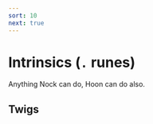 ```yaml
---
sort: 10
next: true
---
```


# Intrinsics (`.` runes)

Anything Nock can do, Hoon can do also.

## Twigs

<list dataPreview="true" className="runes" linkToFragments="true"></list>

<kids className="runes"></kids>
